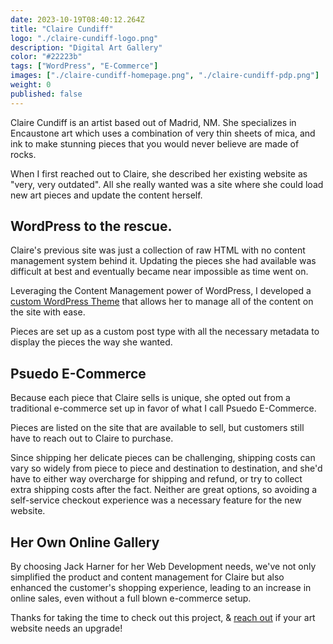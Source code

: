 ```yaml
---
date: 2023-10-19T08:40:12.264Z
title: "Claire Cundiff" 
logo: "./claire-cundiff-logo.png"
description: "Digital Art Gallery"
color: "#22223b"
tags: ["WordPress", "E-Commerce"]
images: ["./claire-cundiff-homepage.png", "./claire-cundiff-pdp.png"]
weight: 0
published: false
---
```


Claire Cundiff is an artist based out of Madrid, NM. She specializes in Encaustone art which uses a combination of very thin sheets of mica, and ink to make stunning pieces that you would never believe are made of rocks.

When I first reached out to Claire, she described her existing website as "very, very outdated". All she really wanted was a site where she could load new art pieces and update the content herself.

## WordPress to the rescue.

Claire's previous site was just a collection of raw HTML with no content management system behind it. Updating the pieces she had available was difficult at best and eventually became near impossible as time went on.

Leveraging the Content Management power of WordPress, I developed a [custom WordPress Theme](/services/wordpress/) that allows her to manage all of the content on the site with ease.

Pieces are set up as a custom post type with all the necessary metadata to display the pieces the way she wanted.

## Psuedo E-Commerce

Because each piece that Claire sells is unique, she opted out from a traditional e-commerce set up in favor of what I call Psuedo E-Commerce.

Pieces are listed on the site that are available to sell, but customers still have to reach out to Claire to purchase. 

Since shipping her delicate pieces can be challenging, shipping costs can vary so widely from piece to piece and destination to destination, and she'd have to either way overcharge for shipping and refund, or try to collect extra shipping costs after the fact. Neither are great options, so avoiding a self-service checkout experience was a necessary feature for the new website.

## Her Own Online Gallery

By choosing Jack Harner for her Web Development needs, we've not only simplified the product and content management for Claire but also enhanced the customer's shopping experience, leading to an increase in online sales, even without a full blown e-commerce setup. 

Thanks for taking the time to check out this project, & [reach out](/hire-me/) if your art website needs an upgrade! 